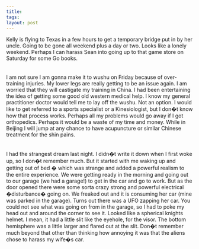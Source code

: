```yaml
---
title: 
tags: 
layout: post
---
```

Kelly is flying to Texas in a few hours to get a temporary bridge put in by her uncle.  Going to be gone all weekend plus a day or two.  Looks like a lonely weekend.  Perhaps I can harass Sean into going up to that game store on Saturday for some Go books.    <br /><br />I am not sure I am gonna make it to wushu on Friday because of over-training injuries.  My lower legs are really getting to be an issue again.  I am worried that they will castigate my training in China.  I had been entertaining the idea of getting some good old western medical help.  I know my general practitioner doctor would tell me to lay off the wushu.  Not an option.  I would like to get referred to a sports specialist or a Kinesiologist, but I don�t know how that process works.  Perhaps all my problems would go away if I got orthopedics.  Perhaps it would be a waste of my time and money.  While in Beijing I will jump at any chance to have acupuncture or similar Chinese treatment for the shin pains.  <br /><br />I had the strangest dream last night.  I didn�t write it down when I first woke up, so I don�t remember much.  But it started with me waking up and getting out of bed � which was strange and added a powerful realism to the entire experience.  We were getting ready in the morning and going out to our garage (we had a garage!) to get in the car and go to work.  But as the door opened there were some sorta crazy strong and powerful electrical �disturbance� going on.  We freaked out and it is consuming her car (mine was parked in the garage).  Turns out there was a UFO zapping her car.  You could not see what was going on from in the garage, so I had to poke my head out and around the corner to see it.  Looked like a spherical knights helmet.  I mean, it had a little slit like the eyehole, for the visor.  The bottom hemisphere was a little larger and flared out at the slit.   Don�t remember much beyond that other than thinking how annoying it was that the aliens chose to harass my wife�s car.  <br />
